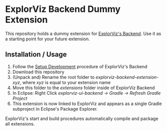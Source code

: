 # ExplorViz Backend Dummy Extension

This repository holds a dummy extension for [ExplorViz's Backend](https://github.com/ExplorViz/explorviz-backend). Use it as a starting point for your future extension.

## Installation / Usage
1. Follow the [Setup Development](https://github.com/ExplorViz/explorviz-backend#setup-development) procedure of ExplorViz's Backend
2. Download this repository
3. (Unpack and) Rename the root folder to *explorviz-backend-extension-xyz*, where *xyz* is equal to your extension name
4. Move this folder to the *extensions* folder inside of ExplorViz Backend
5. In Eclipse: Right Click *explorviz-ui-backend -> Gradle -> Refresh Gradle Project*
6. This extension is now linked to ExplorViz and appears as a single Gradle subproject in Eclipse's Package Explorer.

ExplorViz's start and build procedures automatically compile and package all extensions.
